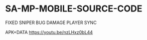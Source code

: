 # SA-MP-MOBILE-SOURCE-CODE
FIXED SNIPER BUG
DAMAGE
PLAYER SYNC

APK+DATA
https://youtu.be/nzLHxz0bL44
